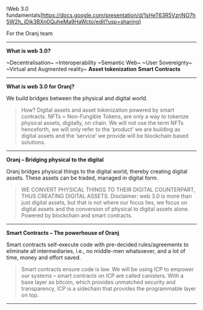 !Web 3.0 fundamentals[https://docs.google.com/presentation/d/1sHeT63R5VzrjNO7h5W2h_jDjk3BXn0QuheMa9HaWcto/edit?usp=sharing]

For the Oranj team

---
**What is web 3.0?**

~Decentralisation~
~Interoperability
~Semantic Web~
~User Sovereignty~
~Virtual and Augmented reality~
**Asset tokenization**
**Smart Contracts**

---
**What is web 3.0 for Oranj?**

We build bridges between the physical and digital world.

> How?
> Digital assets and asset tokenization powered by smart contracts.
> NFTs = Non-Fungible Tokens, are only a way to tokenize physical assets, digitally, on chain.
> We will not use the term NFTs henceforth, we will only refer to the ‘product’ we are building as digital assets and the ‘service’ we provide will be blockchain based solutions.

---
**Oranj – Bridging physical to the digital**

Oranj bridges physical things to the digital world, thereby creating digital assets.
These assets can be traded, managed in digital form.
> WE CONVERT PHYSICAL THINGS TO THEIR DIGITAL COUNTERPART, THUS CREATING DIGITAL ASSETS.
Disclaimer: web 3.0 is more than just digital assets, but that is not where our focus lies, we focus on digital assets and the conversion of physical to digital assets alone. Powered by blockchain and smart contracts.

---
**Smart Contracts – The powerhouse of Oranj**

Smart contracts self-execute code with pre-decided rules/agreements to eliminate all intermediaries, i.e., no middle-men whatsoever, and a lot of time, money and effort saved.
>Smart contracts ensure code is law. 
We will be using ICP to empower our systems – smart contracts on ICP are called canisters. 
With a base layer as bitcoin, which provides unmatched security and transparency, ICP is a sidechain that provides the programmable layer on top.

---

